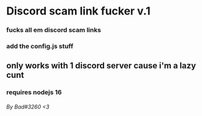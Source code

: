 # Discord scam link fucker v.1

### fucks all em discord scam links

### add the config.js stuff

## only works with 1 discord server cause i'm a lazy cunt

### requires nodejs 16



###### By Bad#3260 <3